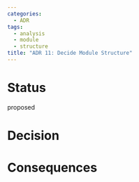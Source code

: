 ```yaml
---
categories:
  - ADR
tags:
  - analysis
  - module
  - structure
title: "ADR 11: Decide Module Structure"
---
```



# Status

proposed

# Decision


# Consequences
